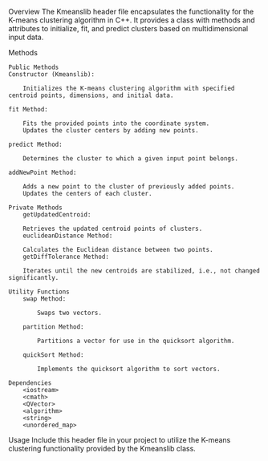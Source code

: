 Overview
The Kmeanslib header file encapsulates the functionality for the K-means clustering algorithm in C++. It provides a class with methods and attributes to initialize, fit, and predict clusters based on multidimensional input data.

Methods

    Public Methods
    Constructor (Kmeanslib):

        Initializes the K-means clustering algorithm with specified centroid points, dimensions, and initial data.
    
    fit Method:

        Fits the provided points into the coordinate system.
        Updates the cluster centers by adding new points.

    predict Method:

        Determines the cluster to which a given input point belongs.
        
    addNewPoint Method:

        Adds a new point to the cluster of previously added points.
        Updates the centers of each cluster.

    Private Methods
        getUpdatedCentroid:

        Retrieves the updated centroid points of clusters.
        euclideanDistance Method:

        Calculates the Euclidean distance between two points.
        getDiffTolerance Method:

        Iterates until the new centroids are stabilized, i.e., not changed significantly.

    Utility Functions
        swap Method:

            Swaps two vectors.
        
        partition Method:

            Partitions a vector for use in the quicksort algorithm.
        
        quickSort Method:

            Implements the quicksort algorithm to sort vectors.
    
    Dependencies
        <iostream>
        <cmath>
        <QVector>
        <algorithm>
        <string>
        <unordered_map>

Usage
    Include this header file in your project to utilize the K-means clustering functionality provided by the Kmeanslib class.